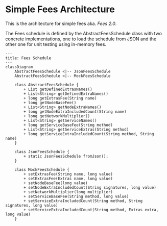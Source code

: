 # Simple Fees Architecture

This is the architecture for simple fees aka. *Fees 2.0*.

The Fees schedule is defined by the AbstractFeesSchedule class with two concrete implementations, one to load the schedule
from JSON and the other one for unit testing using in-memory fees.

```mermaid
---
title: Fees Schedule
---
classDiagram
    AbstractFeesSchedule <|-- JsonFeesSchedule
    AbstractFeesSchedule <|-- MockFeesSchedule
    
    class AbstractFeesSchedule {
        + List getDefinedExtrasNames()
        + List<String> getDefinedExtraNames()
        + long getExtrasFee(String name)
        + long getNodeBaseFee()
        + List<String> getNodeExtraNames()
        + long getNodeExtraIncludedCount(String name)
        + long getNetworkMultiplier()
        + List<String> getServiceNames()
        + long getServiceBaseFee(String method)
        + List<String> getServiceExtras(String method)
        + long getServiceExtraIncludedCount(String method, String name)
    }
    
    class JsonFeesSchedule {
        + static JsonFeesSchedule fromJson();
    }
    
    class MockFeesSchedule {
        + setExtrasFee(String name, long value)
        + setExtrasFee(Extras name, long value)
        + setNodeBaseFee(long value)
        + setNodeExtraIncludedCount(String signatures, long value)
        + setNetworkMultiplier(long multiplier)
        + setServiceBaseFee(String method, long value)
        + setServiceExtraIncludedCount(String method, String signatures, long value)
        + setServiceExtraIncludedCount(String method, Extras extra, long value)
    }

```